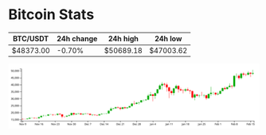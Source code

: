# Bitcoin Stats

BTC/USDT|24h change|24h high|24h low|
|---|---|---|---|
|$48373.00|-0.70%|$50689.18|$47003.62|

<img src="./chart.svg">
